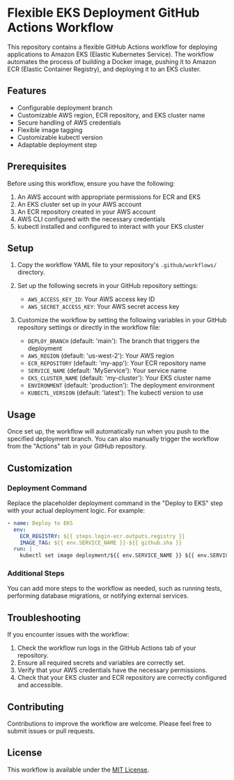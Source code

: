 # Flexible EKS Deployment GitHub Actions Workflow

This repository contains a flexible GitHub Actions workflow for deploying applications to Amazon EKS (Elastic Kubernetes Service). The workflow automates the process of building a Docker image, pushing it to Amazon ECR (Elastic Container Registry), and deploying it to an EKS cluster.

## Features

- Configurable deployment branch
- Customizable AWS region, ECR repository, and EKS cluster name
- Secure handling of AWS credentials
- Flexible image tagging
- Customizable kubectl version
- Adaptable deployment step

## Prerequisites

Before using this workflow, ensure you have the following:

1. An AWS account with appropriate permissions for ECR and EKS
2. An EKS cluster set up in your AWS account
3. An ECR repository created in your AWS account
4. AWS CLI configured with the necessary credentials
5. kubectl installed and configured to interact with your EKS cluster

## Setup

1. Copy the workflow YAML file to your repository's `.github/workflows/` directory.
2. Set up the following secrets in your GitHub repository settings:
   - `AWS_ACCESS_KEY_ID`: Your AWS access key ID
   - `AWS_SECRET_ACCESS_KEY`: Your AWS secret access key

3. Customize the workflow by setting the following variables in your GitHub repository settings or directly in the workflow file:
   - `DEPLOY_BRANCH` (default: 'main'): The branch that triggers the deployment
   - `AWS_REGION` (default: 'us-west-2'): Your AWS region
   - `ECR_REPOSITORY` (default: 'my-app'): Your ECR repository name
   - `SERVICE_NAME` (default: 'MyService'): Your service name
   - `EKS_CLUSTER_NAME` (default: 'my-cluster'): Your EKS cluster name
   - `ENVIRONMENT` (default: 'production'): The deployment environment
   - `KUBECTL_VERSION` (default: 'latest'): The kubectl version to use

## Usage

Once set up, the workflow will automatically run when you push to the specified deployment branch. You can also manually trigger the workflow from the "Actions" tab in your GitHub repository.

## Customization

### Deployment Command

Replace the placeholder deployment command in the "Deploy to EKS" step with your actual deployment logic. For example:

```yaml
- name: Deploy to EKS
  env:
    ECR_REGISTRY: ${{ steps.login-ecr.outputs.registry }}
    IMAGE_TAG: ${{ env.SERVICE_NAME }}-${{ github.sha }}
  run: |
    kubectl set image deployment/${{ env.SERVICE_NAME }} ${{ env.SERVICE_NAME }}=$ECR_REGISTRY/$ECR_REPOSITORY:$IMAGE_TAG
```

### Additional Steps

You can add more steps to the workflow as needed, such as running tests, performing database migrations, or notifying external services.

## Troubleshooting

If you encounter issues with the workflow:

1. Check the workflow run logs in the GitHub Actions tab of your repository.
2. Ensure all required secrets and variables are correctly set.
3. Verify that your AWS credentials have the necessary permissions.
4. Check that your EKS cluster and ECR repository are correctly configured and accessible.

## Contributing

Contributions to improve the workflow are welcome. Please feel free to submit issues or pull requests.

## License

This workflow is available under the [MIT License](LICENSE).
